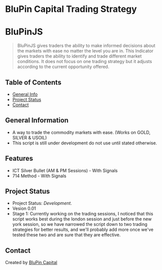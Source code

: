 # BluPin Capital Trading Strategy

# BluPinJS
> BluPinJS gives traders the ability to make informed decisions about the markets with ease no matter the level you are in. This Indicator gives traders the ability to identify and trade different market conditions. It does not focus on one trading strategy but it adjusts according to the current opportunity offered.
<!-- > Live demo [_here_](https://files.infodot.co.za). -->

## Table of Contents
* [General Info](#general-information)
* [Project Status](#project-status)
* [Contact](#contact)
<!-- * [License](#license) -->


## General Information
- A way to trade the commodity markets with ease. (Works on GOLD, SILVER & USOIL)
- This script is still under development do not use until stated otherwise.


## Features
- ICT Silver Bullet (AM & PM Sessions) - With Signals
- 714 Method - With Signals

## Project Status
- Project Status: _Development_.
- Vesion 0.01
- Stage 1: Currently working on the trading sessions, I noticed that this script works best during the london session and just before the new york session, so we have narrowed the script down to two trading strategies for better results, and we'll probably add more once we've tested these two and are sure that they are effective.

## Contact
Created by [BluPin Capital](https://www.blupincapital.com/)


<!-- Optional -->
<!-- ## License -->
<!-- This project is open source and available under the Mit License](). -->

<!-- You don't have to include all sections - just the one's relevant to your project -->


